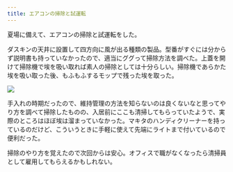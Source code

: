 ```yaml
---
title: エアコンの掃除と試運転
---
```

夏場に備えて、エアコンの掃除と試運転をした。

ダスキンの天井に設置して四方向に風が出る種類の製品。型番がすぐには分からず説明書も持っていなかったので、適当にググって掃除方法を調べた。上蓋を開けて掃除機で埃を吸い取れば素人の掃除としては十分らしい。掃除機であらかた埃を吸い取った後、もふもふするモップで残った埃を取った。

![](https://lh3.googleusercontent.com/docs/ADP-6oFLXU3A5Pst2G2w0GkOAWLD6L6WCp_NUl_seyl4jwAp_9GHSysO9BC1baqLNLC7Ppj6lu7-mm4siSV2rMrolzXVCg0PYQvR5fkYBRt9mPda_a6tfcTCzHBkb2IzO_Bt25CzbYk_JRh0QNeJ6l6Su4LAhf7h38JhiNfvozXfsv18uXaPq-Ktr6OfBbA234IF0KlFREo0lK55RRS8VCcvEZk2gzKw0geh2uciXjhrbMwheKphJOalgVyvuV__EV_hVQZBN7QDwlHH3EZn7W2S5Tv9nLFaOPo0AhG8ASkAl7Bj-VDNIwnvW9nGUEvq64LPC8VLF_ktoqFh0nIi2Zz5rGiQnyp4FTaICRPcghWkf1kYUt1vKPJxJ71IYZofx5dcHXSPHpK1x5efp1YxLTTHlL_zZETy5zwx34m5dqwcz_inDTb7I7diuV2Q8z3wv49WMSD16D8BaKNt7SVXOyIGzWv-biTYBcNze2cdI7x-E0u6DKk26nTmx_hs70i57p1c1CHNVXrTS1LRDUDiXz1gDf8drMf-YQnY59nyOgzdWr_LpiB9ZZXnRWsD7P2bWpcK2GmoYjYAIq2c57jB2swGPg10LnrAplcjlaGvUblpeqgxlM3hz_XFMMyOOEKDpJ9jrVqqDoQmb5c5Fo4ZJ4xE2fHZZhabGoA4kKHKEOqCp_lk66jI7s2INxo1V_9-fYvIM38cna8EbY0hMAvIJgP2nH8JkG2EOaXkhYeH6t3at6sf-qwxJ8q_gPCrktiYPNdvDhDvdAnGrN-_Pvvx3hVg0SypUJT3Kw7beTZCPOACdD14U81wJrMQv3C_QK__XqSxEFeKnjvTNpRYAm8T8wPf5seHwNI5GbiM7em83yMgW3yXBjjPxBHHXPv_E7Ps4pD0G_z3-ptVJSsFXkCeq6AiZBaYRO8VFVi9h-owJNo5fBNswpq6m0Ris_1BnVWJC47-OTJadoMklGb3Og9V6_c0_CWX97071BmFitOZzJDsYlXt2w0H1aHBUiX5U8eSxuZ_Q0sjbLS1j7qTkz2goKPovR0S8NVIJmP7Y7vktWj-vBxKYO_NtUNKeUiTls4I5QuElCvIo2Rfdvn0bEE96JNVVAtqHkYflSZkszxcZSBf-f5Ss3IrtnlEuOf_9rI7Y169OVsadYh0_XsorvtmqnU45nsYuN3TZAWidmVhRuK3Qgwyma0JScquEU3H8IFH3X3n-_QIIhcFlkG1dPR4ml613vcftzepyAkjREK3-gAtinVn9pMs)

手入れの時期だったので、維持管理の方法を知らないのは良くないなと思ってやり方を調べて掃除したものの、入居前にここも清掃してもらっていたようで、実際のところはほぼ埃は溜まっていなかった。マキタのハンディクリーナーを持っているのだけど、こういうときに手軽に使えて先端にライトまで付いているので便利だった。

掃除のやり方を覚えたので次回からは安心。オフィスで職がなくなったら清掃員として雇用してもらえるかもしれない。
